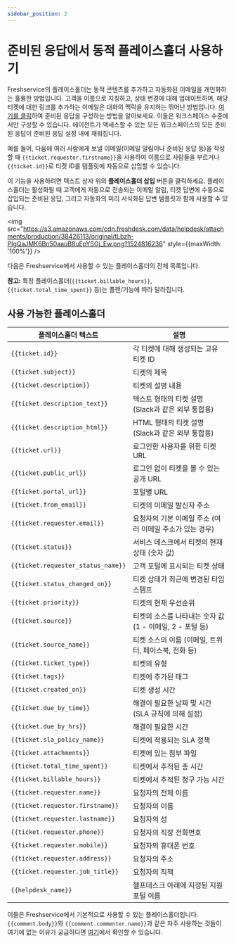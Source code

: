 ```yaml
---
sidebar_position: 2
---
```


# 준비된 응답에서 동적 플레이스홀더 사용하기

Freshservice의 플레이스홀더는 동적 콘텐츠를 추가하고 자동화된 이메일을 개인화하는 훌륭한 방법입니다. 고객을 이름으로 지칭하고, 상태 변경에 대해 업데이트하며, 해당 티켓에 대한 링크를 추가하는 이메일은 대화의 맥락을 유지하는 뛰어난 방법입니다. [여기를 클릭](https://support.freshservice.com/en/support/solutions/articles/157147-creating-common-reply-templates-with-canned-responses)하여 준비된 응답을 구성하는 방법을 알아보세요. 이들은 워크스페이스 수준에서만 구성할 수 있습니다. 에이전트가 액세스할 수 있는 모든 워크스페이스의 모든 준비된 응답이 준비된 응답 설정 내에 채워집니다.

예를 들어, 다음에 여러 사람에게 보낼 이메일(이메일 알림이나 준비된 응답 등)을 작성할 때 `{{ticket.requester.firstname}}`을 사용하여 이름으로 사람들을 부르거나 `{{ticket.id}}`로 티켓 ID를 템플릿에 자동으로 삽입할 수 있습니다.

이 기능을 사용하려면 텍스트 상자 위의 **플레이스홀더 삽입** 버튼을 클릭하세요. 플레이스홀더는 활성화될 때 고객에게 자동으로 전송되는 이메일 알림, 티켓 답변에 수동으로 삽입되는 준비된 응답, 그리고 자동화의 미리 서식화된 답변 템플릿과 함께 사용할 수 있습니다.

<img src="https://s3.amazonaws.com/cdn.freshdesk.com/data/helpdesk/attachments/production/38426113/original/tLbzh-PIgQaJMK6Bn50aauB8uEpYSGj_Ew.png?1524816236" style={{maxWidth: '100%'}} />

다음은 Freshservice에서 사용할 수 있는 플레이스홀더의 전체 목록입니다.

**참고:** 특정 플레이스홀더(`{{ticket.billable_hours}}`, `{{ticket.total_time_spent}}` 등)는 플랜/기능에 따라 달라집니다.

## 사용 가능한 플레이스홀더

| 플레이스홀더 텍스트 | 설명 |
|---|---|
| `{{ticket.id}}` | 각 티켓에 대해 생성되는 고유 티켓 ID |
| `{{ticket.subject}}` | 티켓의 제목 |
| `{{ticket.description}}` | 티켓의 설명 내용 |
| `{{ticket.description_text}}` | 텍스트 형태의 티켓 설명 (Slack과 같은 외부 통합용) |
| `{{ticket.description_html}}` | HTML 형태의 티켓 설명 (Slack과 같은 외부 통합용) |
| `{{ticket.url}}` | 로그인한 사용자를 위한 티켓 URL |
| `{{ticket.public_url}}` | 로그인 없이 티켓을 볼 수 있는 공개 URL |
| `{{ticket.portal_url}}` | 포털별 URL |
| `{{ticket.from_email}}` | 티켓의 이메일 발신자 주소 |
| `{{ticket.requester.email}}` | 요청자의 기본 이메일 주소 (여러 이메일 주소가 있는 경우) |
| `{{ticket.status}}` | 서비스 데스크에서 티켓의 현재 상태 (숫자 값) |
| `{{ticket.requester_status_name}}` | 고객 포털에 표시되는 티켓 상태 |
| `{{ticket.status_changed_on}}` | 티켓 상태가 최근에 변경된 타임스탬프 |
| `{{ticket.priority}}` | 티켓의 현재 우선순위 |
| `{{ticket.source}}` | 티켓의 소스를 나타내는 숫자 값 (1 - 이메일, 2 - 포털 등) |
| `{{ticket.source_name}}` | 티켓 소스의 이름 (이메일, 트위터, 페이스북, 전화 등) |
| `{{ticket.ticket_type}}` | 티켓의 유형 |
| `{{ticket.tags}}` | 티켓에 추가된 태그 |
| `{{ticket.created_on}}` | 티켓 생성 시간 |
| `{{ticket.due_by_time}}` | 해결이 필요한 날짜 및 시간 (SLA 규칙에 의해 설정) |
| `{{ticket.due_by_hrs}}` | 해결이 필요한 시간 |
| `{{ticket.sla_policy_name}}` | 티켓에 적용되는 SLA 정책 |
| `{{ticket.attachments}}` | 티켓에 있는 첨부 파일 |
| `{{ticket.total_time_spent}}` | 티켓에서 추적된 총 시간 |
| `{{ticket.billable_hours}}` | 티켓에서 추적된 청구 가능 시간 |
| `{{ticket.requester.name}}` | 요청자의 전체 이름 |
| `{{ticket.requester.firstname}}` | 요청자의 이름 |
| `{{ticket.requester.lastname}}` | 요청자의 성 |
| `{{ticket.requester.phone}}` | 요청자의 직장 전화번호 |
| `{{ticket.requester.mobile}}` | 요청자의 휴대폰 번호 |
| `{{ticket.requester.address}}` | 요청자의 주소 |
| `{{ticket.requester.job_title}}` | 요청자의 직책 |
| `{{helpdesk_name}}` | 헬프데스크 아래에 지정된 지원 포털 이름 |

이들은 Freshservice에서 기본적으로 사용할 수 있는 플레이스홀더입니다. `{{comment.body}}`와 `{{comment.commenter.name}}`과 같은 자주 사용하는 것들이 여기에 없는 이유가 궁금하다면 [여기](https://support.freshdesk.com/support/solutions/articles/87018)에서 확인할 수 있습니다.